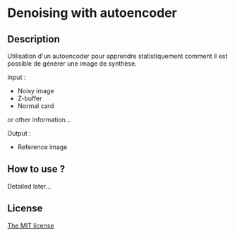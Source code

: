 # Denoising with autoencoder

## Description

Utilisation d'un autoencoder pour apprendre statistiquement comment il est possible de générer une image de synthèse.

Input : 
- Noisy image
- Z-buffer
- Normal card

or other information...

Output :
- Reference image

## How to use ?

Detailed later...

## License

[The MIT license](https://github.com/prise-3d/Thesis-NoiseDetection-metrics/blob/master/LICENSE)
